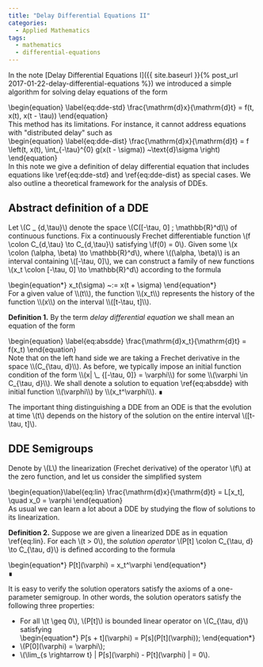```yaml
---
title: "Delay Differential Equations II"
categories:
  - Applied Mathematics
tags:
  - mathematics
  - differential-equations
---
```


In the note [Delay Differential Equations I]({{ site.baseurl }}{% post_url 2017-01-22-delay-differential-equations %})
we introduced a simple algorithm for solving delay equations of the form
<div class="mathjax">\begin{equation} \label{eq:dde-std} 
  \frac{\mathrm{d}x}{\mathrm{d}t} = f(t, x(t), x(t - \tau))
\end{equation}</div>
This method has its limitations. For instance, it cannot address equations with "distributed delay" such as
<div class="mathjax">\begin{equation} \label{eq:dde-dist}
  \frac{\mathrm{d}x}{\mathrm{d}t} = f \left(t, x(t), \int_{-\tau}^{0} g(x(t - \sigma)) ~\text{d}\sigma \right)
\end{equation}</div>
In this note we give a definition of delay differential equation that includes equations like \ref{eq:dde-std} and \ref{eq:dde-dist}
as special cases. We also outline a theoretical framework for the analysis of DDEs.

## Abstract definition of a DDE

Let \\(C \_ {d,\tau}\\) denote the space \\(C([-\tau, 0] ; \mathbb{R}^d)\\) of continuous functions. Fix a continuously Frechet differentiable
function \\(f \colon C_{d,\tau} \to C_{d,\tau}\\) satisfying \\(f(0) = 0\\). Given some
\\(x \colon (\alpha, \beta) \to \mathbb{R}^d\\), where \\((\alpha, \beta)\\) is an interval containing \\([-\tau, 0]\\), we can construct
a family of new functions
\\(x_t \colon [-\tau, 0] \to \mathbb{R}^d\\) according to the formula
<div class="mathjax">\begin{equation*}
  x_t(\sigma) ~:= x(t + \sigma)
\end{equation*}</div>
For a given value of \\(t\\), the function \\(x_t\\) represents the history of the function \\(x\\) on the interval \\([t-\tau, t]\\).

**Definition 1.** By the term *delay differential equation* we shall mean an equation of the form
<div class="mathjax">\begin{equation} \label{eq:absdde}
  \frac{\mathrm{d}x_t}{\mathrm{d}t} = f(x_t)
\end{equation}</div>
Note that on the left hand side we are taking a Frechet derivative in the space \\(C_{\tau, d}\\). As before, we typically impose an initial 
function condition of the form \\(x| \_ {[-\tau, 0]} = \varphi\\) for some \\(\varphi \in C_{\tau, d}\\). We shall denote a solution to equation 
\ref{eq:absdde} with initial function \\(\varphi\\) by \\(x_t^\varphi\\).
∎

The important thing distinguishing a DDE from an ODE is that the evolution at time \\(t\\) depends on the history of the solution on the
entire interval \\([t-\tau, t]\\).


## DDE Semigroups

Denote by \\(L\\) the linearization (Frechet derivative) of the operator \\(f\\) at the zero function, and let us consider the simplified 
system
<div class="mathjax">\begin{equation}\label{eq:lin}
  \frac{\mathrm{d}x}{\mathrm{d}t} = L[x_t], \quad
  x_0 = \varphi
\end{equation}</div>
As usual we can learn a lot about a DDE by studying the flow of solutions to its linearization. 

**Definition 2.** Suppose we are given a linearized DDE as in equation \ref{eq:lin}. For each \\(t > 0\\), the *solution operator* 
\\(P[t] \colon C_{\tau, d} \to C_{\tau, d}\\) is defined according to the formula
<div class="mathjax">\begin{equation*}
  P[t](\varphi) = x_t^\varphi
\end{equation*}</div> ∎

It is easy to verify the solution operators satisfy the axioms of a one-parameter semigroup. In other words, the solution operators
satisfy the following three properties:

* For all \\(t \geq 0\\), \\(P[t]\\) is bounded linear operator on \\(C_{\tau, d}\\) satisfying
  <div class="mathjax">\begin{equation*}
    P[s + t](\varphi) = P[s](P[t](\varphi));
  \end{equation*}</div>
* \\(P\[0\](\varphi) = \varphi\\);
* \\(\lim_{s \rightarrow t} \| P\[s\](\varphi) - P\[t\](\varphi) \| = 0\\).

